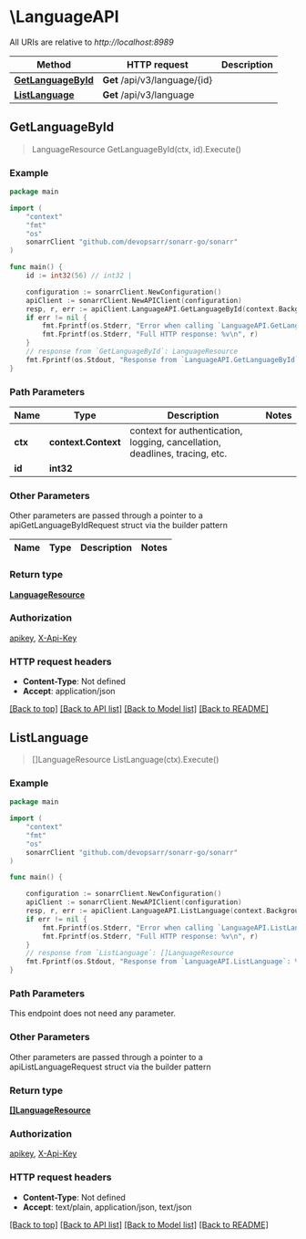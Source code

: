 # \LanguageAPI

All URIs are relative to *http://localhost:8989*

Method | HTTP request | Description
------------- | ------------- | -------------
[**GetLanguageById**](LanguageAPI.md#GetLanguageById) | **Get** /api/v3/language/{id} | 
[**ListLanguage**](LanguageAPI.md#ListLanguage) | **Get** /api/v3/language | 



## GetLanguageById

> LanguageResource GetLanguageById(ctx, id).Execute()



### Example

```go
package main

import (
	"context"
	"fmt"
	"os"
	sonarrClient "github.com/devopsarr/sonarr-go/sonarr"
)

func main() {
	id := int32(56) // int32 | 

	configuration := sonarrClient.NewConfiguration()
	apiClient := sonarrClient.NewAPIClient(configuration)
	resp, r, err := apiClient.LanguageAPI.GetLanguageById(context.Background(), id).Execute()
	if err != nil {
		fmt.Fprintf(os.Stderr, "Error when calling `LanguageAPI.GetLanguageById``: %v\n", err)
		fmt.Fprintf(os.Stderr, "Full HTTP response: %v\n", r)
	}
	// response from `GetLanguageById`: LanguageResource
	fmt.Fprintf(os.Stdout, "Response from `LanguageAPI.GetLanguageById`: %v\n", resp)
}
```

### Path Parameters


Name | Type | Description  | Notes
------------- | ------------- | ------------- | -------------
**ctx** | **context.Context** | context for authentication, logging, cancellation, deadlines, tracing, etc.
**id** | **int32** |  | 

### Other Parameters

Other parameters are passed through a pointer to a apiGetLanguageByIdRequest struct via the builder pattern


Name | Type | Description  | Notes
------------- | ------------- | ------------- | -------------


### Return type

[**LanguageResource**](LanguageResource.md)

### Authorization

[apikey](../README.md#apikey), [X-Api-Key](../README.md#X-Api-Key)

### HTTP request headers

- **Content-Type**: Not defined
- **Accept**: application/json

[[Back to top]](#) [[Back to API list]](../README.md#documentation-for-api-endpoints)
[[Back to Model list]](../README.md#documentation-for-models)
[[Back to README]](../README.md)


## ListLanguage

> []LanguageResource ListLanguage(ctx).Execute()



### Example

```go
package main

import (
	"context"
	"fmt"
	"os"
	sonarrClient "github.com/devopsarr/sonarr-go/sonarr"
)

func main() {

	configuration := sonarrClient.NewConfiguration()
	apiClient := sonarrClient.NewAPIClient(configuration)
	resp, r, err := apiClient.LanguageAPI.ListLanguage(context.Background()).Execute()
	if err != nil {
		fmt.Fprintf(os.Stderr, "Error when calling `LanguageAPI.ListLanguage``: %v\n", err)
		fmt.Fprintf(os.Stderr, "Full HTTP response: %v\n", r)
	}
	// response from `ListLanguage`: []LanguageResource
	fmt.Fprintf(os.Stdout, "Response from `LanguageAPI.ListLanguage`: %v\n", resp)
}
```

### Path Parameters

This endpoint does not need any parameter.

### Other Parameters

Other parameters are passed through a pointer to a apiListLanguageRequest struct via the builder pattern


### Return type

[**[]LanguageResource**](LanguageResource.md)

### Authorization

[apikey](../README.md#apikey), [X-Api-Key](../README.md#X-Api-Key)

### HTTP request headers

- **Content-Type**: Not defined
- **Accept**: text/plain, application/json, text/json

[[Back to top]](#) [[Back to API list]](../README.md#documentation-for-api-endpoints)
[[Back to Model list]](../README.md#documentation-for-models)
[[Back to README]](../README.md)

